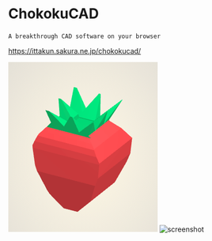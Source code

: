 # ChokokuCAD
`A breakthrough CAD software on your browser`

https://ittakun.sakura.ne.jp/chokokucad/

![Sample1](./img/sample1.png)
![screenshot](https://i.vimeocdn.com/video/1225409633_345x345)